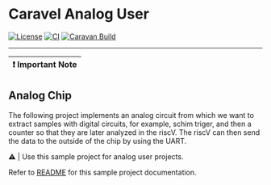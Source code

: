 # Caravel Analog User

[![License](https://img.shields.io/badge/License-Apache%202.0-blue.svg)](https://opensource.org/licenses/Apache-2.0) [![CI](https://github.com/efabless/caravel_user_project_analog/actions/workflows/user_project_ci.yml/badge.svg)](https://github.com/efabless/caravel_user_project_analog/actions/workflows/user_project_ci.yml) [![Caravan Build](https://github.com/efabless/caravel_user_project_analog/actions/workflows/caravan_build.yml/badge.svg)](https://github.com/efabless/caravel_user_project_analog/actions/workflows/caravan_build.yml)

---

| :exclamation: Important Note            |
|-----------------------------------------|

## Analog Chip

The following project implements an analog circuit from which we want to extract samples with digital circuits, for example, schim triger, and then a counter so that they are later analyzed in the riscV. The riscV can then send the data to the outside of the chip by using the UART.

:warning: | Use this sample project for analog user projects. 

Refer to [README](docs/source/index.rst) for this sample project documentation. 
